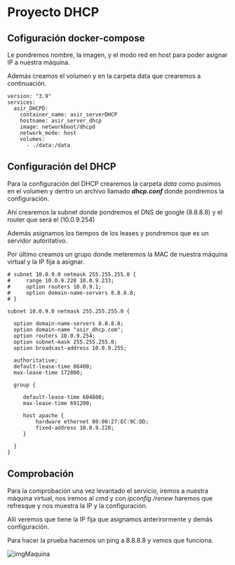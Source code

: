 # Proyecto DHCP

## Cofiguración docker-compose

Le pondremos nombre, la imagen, y el modo red en host para poder asignar IP a nuestra máquina.

Además creamos el volumen y en la carpeta data que crearemos a continuación.

~~~
version: "3.9"
services: 
  asir_DHCPD:
    container_name: asir_serverDHCP
    hostname: asir_server_dhcp
    image: networkboot/dhcpd
    network_mode: host
    volumes:
      - ./data:/data
~~~

## Configuración del DHCP

Para la configuración del DHCP crearemos la carpeta _data_ como pusimos en el volumen y dentro un archivo llamado _**dhcp.conf**_ donde pondremos la configuración.

Ahí crearemos la subnet donde pondremos el DNS de google (8.8.8.8) y el router que será el (10.0.9.254)

Además asignamos los tiempos de los leases y pondremos que es un servidor autoritativo.

Por último creamos un grupo donde meteremos la MAC de nuestra máquina virtual y la IP fija a asignar.

~~~
# subnet 10.0.9.0 netmask 255.255.255.0 {    
#     range 10.0.9.228 10.0.9.233;    
#     option routers 10.0.9.1;    
#     option domain-name-servers 8.8.8.8;    
# }

subnet 10.0.9.0 netmask 255.255.255.0 {

  option domain-name-servers 8.8.8.8;
  option domain-name "asir_dhcp.com";
  option routers 10.0.9.254;
  option subnet-mask 255.255.255.0;
  option broadcast-address 10.0.9.255;

  authoritative;
  default-lease-time 86400;
  max-lease-time 172800;

  group {

     default-lease-time 604800;
     max-lease-time 691200;

     host apache {
         hardware ethernet 08:00:27:EC:9C:DD;
         fixed-address 10.0.9.228;
     }

  }
}
~~~

## Comprobación

Para la comprobación una vez levantado el servicio, iremos a nuestra máquina virtual, nos iremos al _cmd_ y con _ipconfig /renew_ haremos que refresque y nos muestra la IP y la configuración.

Allí veremos que tiene la IP fija que asignamos anterirormente y demás configuración.

Para hacer la prueba hacemos un ping a 8.8.8.8 y vemos que funciona.

![imgMaquina](https://github.com/HugoCea/ProyactoDHCP/blob/master/imagenes/imgmaquina.png)



























